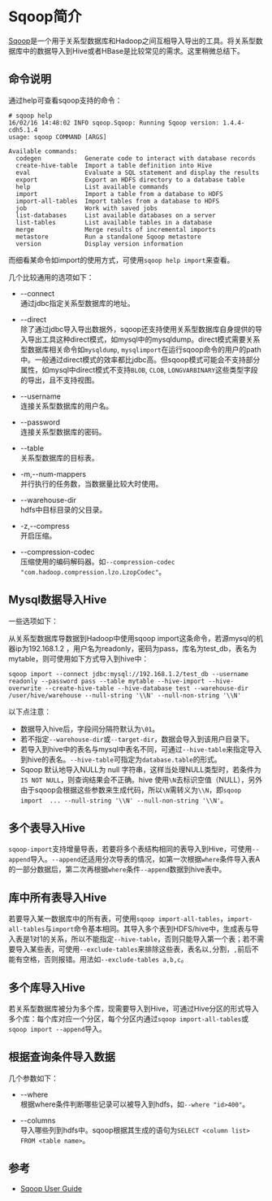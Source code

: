 # Sqoop简介

[Sqoop](http://sqoop.apache.org/)是一个用于关系型数据库和Hadoop之间互相导入导出的工具。将关系型数据库中的数据导入到Hive或者HBase是比较常见的需求。这里稍微总结下。

## 命令说明

通过help可查看sqoop支持的命令：

```
# sqoop help
16/02/16 14:48:02 INFO sqoop.Sqoop: Running Sqoop version: 1.4.4-cdh5.1.4
usage: sqoop COMMAND [ARGS]

Available commands:
  codegen            Generate code to interact with database records
  create-hive-table  Import a table definition into Hive
  eval               Evaluate a SQL statement and display the results
  export             Export an HDFS directory to a database table
  help               List available commands
  import             Import a table from a database to HDFS
  import-all-tables  Import tables from a database to HDFS
  job                Work with saved jobs
  list-databases     List available databases on a server
  list-tables        List available tables in a database
  merge              Merge results of incremental imports
  metastore          Run a standalone Sqoop metastore
  version            Display version information
```

而细看某命令如import的使用方式，可使用`sqoop help import`来查看。

几个比较通用的选项如下：

- --connect      
通过jdbc指定关系型数据库的地址。

- --direct        
除了通过jdbc导入导出数据外，sqoop还支持使用关系型数据库自身提供的导入导出工具这种direct模式，如mysql中的mysqldump。direct模式需要关系型数据库相关命令如`mysqldump`, `mysqlimport`在运行sqoop命令的用户的path中。一般通过direct模式的效率都比jdbc高。但sqoop模式可能会不支持部分属性，如mysql中direct模式不支持`BLOB`, `CLOB`, `LONGVARBINARY`这些类型字段的导出，且不支持视图。
 
- --username    
连接关系型数据库的用户名。

- --password     
连接关系型数据库的密码。

- --table          
关系型数据库的目标表。

- -m,--num-mappers            
并行执行的任务数，当数据量比较大时使用。

- --warehouse-dir       
hdfs中目标目录的父目录。

- -z,--compress      
开启压缩。

- --compression-codec       
压缩使用的编码解码器。如`--compression-codec "com.hadoop.compression.lzo.LzopCodec"`。 

## Mysql数据导入Hive

一些选项如下：

从关系型数据库导数据到Hadoop中使用sqoop import这条命令，若源mysql的机器ip为192.168.1.2 ，用户名为readonly，密码为pass，库名为test_db，表名为mytable，则可使用如下方式导入到hive中：

```
sqoop import --connect jdbc:mysql://192.168.1.2/test_db --username readonly --password pass --table mytable --hive-import --hive-overwrite --create-hive-table --hive-database test --warehouse-dir /user/hive/warehouse --null-string '\\N' --null-non-string '\\N'
```

以下点注意：

- 数据导入hive后，字段间分隔符默认为`\01`。
- 若不指定`--warehouse-dir`或`--target-dir`，数据会导入到该用户目录下。
- 若导入到hive中的表名与mysql中表名不同，可通过`--hive-table`来指定导入到hive的表名。`--hive-table`可指定为`database.table`的形式。
- Sqoop 默认地导入NULL为 null 字符串，这样当处理NULL类型时，若条件为`IS NOT NULL`，则查询结果会不正确。hive 使用`\N`去标识空值（NULL），另外由于sqoop会根据这些参数来生成代码，所以`\N`需转义为`\\N`，即`sqoop import  ... --null-string '\\N' --null-non-string '\\N'`。

## 多个表导入Hive
`sqoop-import`支持增量导表，若要将多个表结构相同的表导入到Hive，可使用`--append`导入。`--append`还适用分次导表的情况，如第一次根据`where`条件导入表A的一部分数据后，第二次再根据`where`条件`--append`数据到hive表中。

## 库中所有表导入Hive
若要导入某一数据库中的所有表，可使用`sqoop import-all-tables`，`import-all-tables`与`import`命令基本相同。其导入多个表到HDFS/hive中，生成表与导入表是1对1的关系，所以不能指定`--hive-table`，否则只能导入第一个表；若不需要导入某些表，可使用`--exclude-tables`来排除这些表，表名以`,`分割，`,`前后不能有空格，否则报错。用法如`--exclude-tables a,b,c`。

## 多个库导入Hive
若关系型数据库被分为多个库，现需要导入到Hive，可通过Hive分区的形式导入多个库：每个库对应一个分区，每个分区内通过`sqoop import-all-tables`或`sqoop import --append`导入。

## 根据查询条件导入数据
几个参数如下：

- --where      
根据where条件判断哪些记录可以被导入到hdfs，如`--where "id>400"`。

- --columns        
导入哪些列到hdfs中。sqoop根据其生成的语句为`SELECT <column list> FROM <table name>`。

## 参考
- [Sqoop User Guide](https://sqoop.apache.org/docs/1.4.6/SqoopUserGuide.html)
